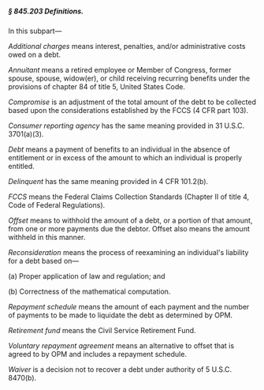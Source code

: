 ##### § 845.203 Definitions. #####

In this subpart—

*Additional charges* means interest, penalties, and/or administrative costs owed on a debt.

*Annuitant* means a retired employee or Member of Congress, former spouse, spouse, widow(er), or child receiving recurring benefits under the provisions of chapter 84 of title 5, United States Code.

*Compromise* is an adjustment of the total amount of the debt to be collected based upon the considerations established by the FCCS (4 CFR part 103).

*Consumer reporting agency* has the same meaning provided in 31 U.S.C. 3701(a)(3).

*Debt* means a payment of benefits to an individual in the absence of entitlement or in excess of the amount to which an individual is properly entitled.

*Delinquent* has the same meaning provided in 4 CFR 101.2(b).

*FCCS* means the Federal Claims Collection Standards (Chapter II of title 4, Code of Federal Regulations).

*Offset* means to withhold the amount of a debt, or a portion of that amount, from one or more payments due the debtor. Offset also means the amount withheld in this manner.

*Reconsideration* means the process of reexamining an individual's liability for a debt based on—

(a) Proper application of law and regulation; and

(b) Correctness of the mathematical computation.

*Repayment schedule* means the amount of each payment and the number of payments to be made to liquidate the debt as determined by OPM.

*Retirement fund* means the Civil Service Retirement Fund.

*Voluntary repayment agreement* means an alternative to offset that is agreed to by OPM and includes a repayment schedule.

*Waiver* is a decision not to recover a debt under authority of 5 U.S.C. 8470(b).